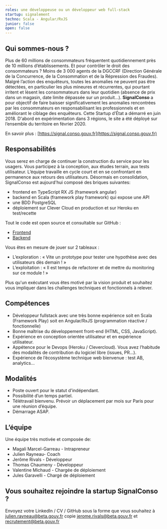 ```yaml
---
roles: une développeuse ou un développeur web full-stack
startup: signalement
techno: Scala - Angular/RxJS
junior: false
open: false
---
```


## Qui sommes-nous ?

Plus de 60 millions de consommateurs fréquentent quotidiennement près de 10 millions d’établissements. Et pour contrôler le droit des consommateurs ? Moins de 3 000 agents de la DGCCRF (Direction Générale de la Concurrence, de la Consommation et de la Répression des Fraudes). Malgré l’action des enquêteurs, toutes les anomalies ne peuvent pas être détectées, en particulier les plus mineures et récurrentes, qui pourtant irritent et lèsent les consommateurs dans leur quotidien (absence de prix dans un magasin, date limite dépassée sur un produit…).
**SignalConso** a pour objectif de faire baisser significativement les anomalies rencontrées par les consommateurs en responsabilisant les professionnels et en améliorant le ciblage des enquêteurs. 
Cette Startup d’État a démarré en juin 2018. 
D'abord en expérimentation dans 3 régions, le site a été déployé sur l’ensemble du territoire en février 2020.

En savoir plus : [https://signal.conso.gouv.fr](https://signal.conso.gouv.fr)


## Responsabilités

Vous serez en charge de continuer la construction du service pour les usagers. Vous participez à la conception, aux études terrain, aux tests utilisateur. L’équipe travaille en cycle court et en se confrontant en permanence aux retours des utilisateurs.
Désormais en consolidation, SignalConso est aujourd'hui composé des briques suivantes:
- frontend en TypeScript RX JS (framework angular)
- backend en Scala (framework play framework) qui expose une API
- une BDD PostgreSQL
- déploiement sur Clever Cloud en production et sur Heroku en test/recette

Tout le code est open source et consultable sur GitHub :
- [Frontend](https://github.com/betagouv/signalement-app)
- [Backend](https://github.com/betagouv/signalement-api)

Vous êtes en mesure de jouer sur 2 tableaux :
- L’exploration : « Vite un prototype pour tester une hypothèse avec des utilisateurs dès demain ! »
- L’exploitation : « Il est temps de refactorer et de mettre du monitoring sur ce module ! »

Plus qu'un exécutant vous êtes motivé par la vision produit et souhaitez vous impliquer dans les challenges techniques et fonctionnels à relever.

## Compétences

- Développeur fullstack avec une très bonne expérience soit en Scala (Framework Play) soit en Angular/RxJS (programmation réactive / fonctionnelle)
- Bonne maîtrise du développement front-end (HTML, CSS, JavaScript).
- Expérience en conception orientée utilisateur et en expérience utilisateur.
- Appétence pour le Devops (Heroku / Clevercloud). Vous avez l’habitude des modalités de contribution du logiciel libre (issues, PR…).
- Expérience de l’écosystème technique web bienvenue : test AB, analytics…


## Modalités

- Poste ouvert pour le statut d'indépendant.
- Possibilité d’un temps partiel.
- Télétravail bienvenu. Prévoir un déplacement par mois sur Paris pour une réunion d’équipe.
- Démarrage ASAP.


## L’équipe

Une équipe très motivée et composée de:
- Magali Marcel-Garreau - Intrapreneur
- Julien Rayneau- Coach
- Jerôme Rivals - Développeur
- Thomas Chaumeny - Développeur
- Valentine Michaud - Chargée de déploiement
- Jules Garavelli - Chargé de déploiement

## Vous souhaitez rejoindre la startup SignalConso ?

Envoyez votre LinkedIn / CV / GitHub sous la forme que vous souhaitez à [julien.rayneau@beta.gouv.fr](mailto:julien.rayneau@beta.gouv.fr) copie [jerome.rivals@beta.gouv.fr](mailto:jerome.rivals@beta.gouv.fr) et [recrutement@beta.gouv.fr](mailto:recrutement@beta.gouv.fr)
